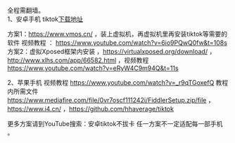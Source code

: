 全程需翻墙。  
1、安卓手机
  tiktok[下载地址](https://apkcombo.com/zh/tiktok/com.zhiliaoapp.musically/download/apk)   

  方案1：https://www.vmos.cn/  ，装上虚拟机，再虚拟机里再安装tiktok等需要的软件  视频教程 ： https://www.youtube.com/watch?v=6io9PQwQ0fw&t=108s  
  方案2：虚拟Xposed框架内安装   ，https://virtualxposed.org/download/ ， http://www.xlhs.com/app/66582.html   ，视频教程  https://www.youtube.com/watch?v=eRyW4C9m94Q&t=11s 
 
2、苹果手机
视频教程 https://www.youtube.com/watch?v=_r9qTGoxefQ 
   教程内所需文件  https://www.mediafire.com/file/0vr7oscf111242i/FiddlerSetup.zip/file  ， https://www.i4.cn/  ，https://github.com/hhaverage/tiktok 

  更多方案请到YouTube搜索：安卓tiktok不拔卡 
  任一方案不一定适配每一部手机 。 
   
